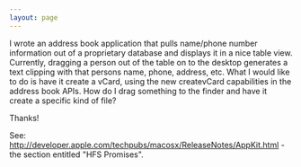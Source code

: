 ```yaml
---
layout: page
---
```


I wrote an address book application that pulls name/phone number information out of a proprietary database and displays it in a nice table view. Currently, dragging a person out of the table on to the desktop generates a text clipping with that persons name, phone, address, etc. What I would like to do is have it create a vCard, using the new createvCard capabilities in the address book APIs. How do I drag something to the finder and have it create a specific kind of file?

Thanks!

See: http://developer.apple.com/techpubs/macosx/ReleaseNotes/AppKit.html - the section entitled "HFS Promises".
